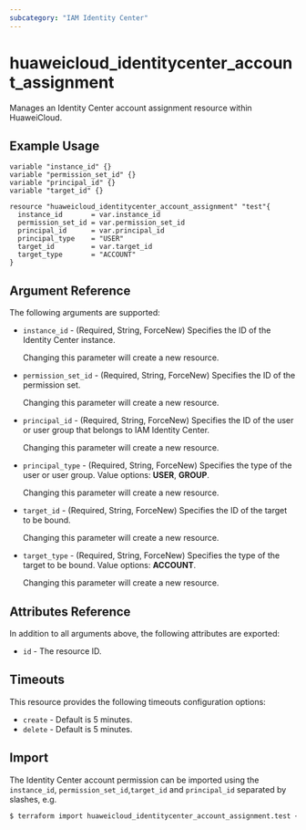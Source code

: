 ```yaml
---
subcategory: "IAM Identity Center"
---
```


# huaweicloud_identitycenter_account_assignment

Manages an Identity Center account assignment resource within HuaweiCloud.

## Example Usage

```hcl
variable "instance_id" {}
variable "permission_set_id" {}
variable "principal_id" {}
variable "target_id" {}

resource "huaweicloud_identitycenter_account_assignment" "test"{
  instance_id       = var.instance_id
  permission_set_id = var.permission_set_id
  principal_id      = var.principal_id
  principal_type    = "USER"
  target_id         = var.target_id
  target_type       = "ACCOUNT"
}
```

## Argument Reference

The following arguments are supported:

* `instance_id` - (Required, String, ForceNew) Specifies the ID of the Identity Center instance.

  Changing this parameter will create a new resource.

* `permission_set_id` - (Required, String, ForceNew) Specifies the ID of the permission set.

  Changing this parameter will create a new resource.

* `principal_id` - (Required, String, ForceNew) Specifies the ID of the user or user group that belongs to IAM
  Identity Center.

  Changing this parameter will create a new resource.

* `principal_type` - (Required, String, ForceNew) Specifies the type of the user or user group.
  Value options: **USER**, **GROUP**.

  Changing this parameter will create a new resource.

* `target_id` - (Required, String, ForceNew) Specifies the ID of the target to be bound.

  Changing this parameter will create a new resource.

* `target_type` - (Required, String, ForceNew) Specifies the type of the target to be bound. Value options: **ACCOUNT**.

  Changing this parameter will create a new resource.

## Attributes Reference

In addition to all arguments above, the following attributes are exported:

* `id` - The resource ID.

## Timeouts

This resource provides the following timeouts configuration options:

* `create` - Default is 5 minutes.
* `delete` - Default is 5 minutes.

## Import

The Identity Center account permission can be imported using the `instance_id`, `permission_set_id`,`target_id`
and `principal_id` separated by slashes, e.g.

```bash
$ terraform import huaweicloud_identitycenter_account_assignment.test <instance_id>/<permission_set_id>/<target_id>/<principal_id>
```
